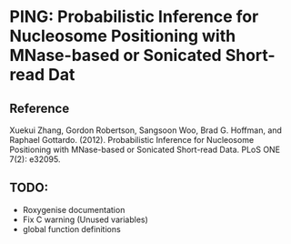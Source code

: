 # PING: Probabilistic Inference for Nucleosome Positioning with MNase-based or Sonicated Short-read Dat

## Reference
Xuekui Zhang, Gordon Robertson, Sangsoon Woo, Brad G. Hoffman, and Raphael Gottardo. (2012). Probabilistic Inference for Nucleosome Positioning with MNase-based or Sonicated Short-read Data. PLoS ONE 7(2): e32095.

## TODO:

- Roxygenise documentation
- Fix C warning (Unused variables)
- global function definitions